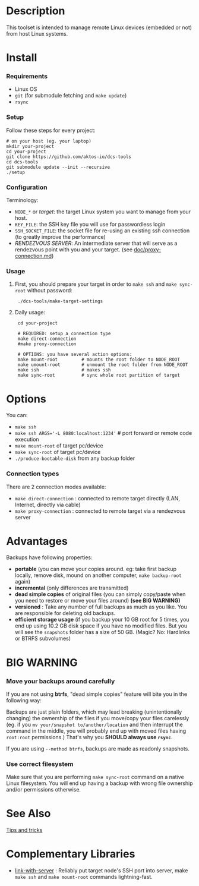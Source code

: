 # Description

This toolset is intended to manage remote Linux devices (embedded or not) from host Linux systems. 

# Install

### Requirements 

* Linux OS
* `git` (for submodule fetching and `make update`)
* `rsync`

### Setup 

Follow these steps for every project:

	# on your host (eg. your laptop)
	mkdir your-project
	cd your-project
	git clone https://github.com/aktos-io/dcs-tools
	cd dcs-tools 
	git submodule update --init --recursive 
	./setup 

### Configuration 

Terminology: 

* `NODE_*` or *target*: the target Linux system you want to manage from your host. 
* `KEY_FILE`: the SSH key file you will use for passwordless login
* `SSH_SOCKET_FILE`: the socket file for re-using an existing ssh connection (to greatly improve the performance)
* *RENDEZVOUS SERVER*: An intermediate server that will serve as a rendezvous point with you and your target. (see [doc/proxy-connection.md](./doc/proxy-connection.md))


### Usage

1. First, you should prepare your target in order to `make ssh` and `make sync-root` without password:
	    
        ./dcs-tools/make-target-settings

2. Daily usage: 

	    cd your-project
	    
  	    # REQUIRED: setup a connection type 
	    make direct-connection 
	    #make proxy-connection

  	    # OPTIONS: you have several action options:
	    make mount-root         # mounts the root folder to NODE_ROOT
	    make umount-root        # unmount the root folder from NODE_ROOT
	    make ssh                # makes ssh
	    make sync-root          # sync whole root partition of target



# Options 

You can:

* `make ssh`
* `make ssh ARGS='-L 8080:localhost:1234'` # port forward or remote code execution
* `make mount-root` of target pc/device
* `make sync-root` of target pc/device
* `./produce-bootable-disk` from any backup folder

### Connection types

There are 2 connection modes available:

* `make direct-connection` : connected to remote target directly (LAN, Internet, directly via cable)
* `make proxy-connection`  : connected to remote target via a rendezvous server

# Advantages
Backups have following properties:

* **portable** (you can move your copies around. eg: take first backup locally, remove disk, mound on another computer, `make backup-root` again)
* **incremental** (only differences are transmitted)
* **dead simple copies** of original files (you can simply copy/paste when you need to restore or move your files around) **(see BIG WARNING)**
* **versioned** : Take any number of full backups as much as you like. You are responsible for deleting old backups.
* **efficient storage usage** (if you backup your 10 GB root for 5 times, you end up using 10.2 GB disk space if you have no modified files. But you will see the `snapshots` folder has a size of 50 GB. (Magic? No: Hardlinks or BTRFS subvolumes)

# BIG WARNING

### Move your backups around carefully

If you are not using **btrfs**, "dead simple copies" feature will bite you in the following way:
 
Backups are just plain folders, which may lead breaking (unintentionally changing) the ownership of the files if you move/copy your files carelessly (eg. if you `mv your/snapshot to/another/location` and then interrupt the command in the middle, you will probably end up with moved files having `root:root` permissions.) That's why you **SHOULD always use `rsync`**.

If you are using `--method btrfs`, backups are made as readonly snapshots. 

### Use correct filesystem

Make sure that you are performing `make sync-root` command on a native Linux
filesystem. You will end up having a backup with wrong file ownership and/or
permissions otherwise.
	
# See Also 

[Tips and tricks](./doc/tips-and-tricks.md)

# Complementary Libraries 

* [link-with-server](https://github.com/aktos-io/link-with-server/) : Reliably put target node's SSH port into server, make `make ssh` and `make mount-root` commands lightning-fast. 

